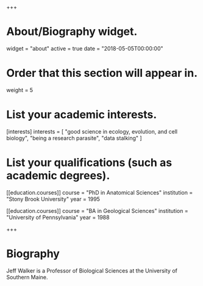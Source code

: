 +++
# About/Biography widget.
widget = "about"
active = true
date = "2018-05-05T00:00:00"

# Order that this section will appear in.
weight = 5

# List your academic interests.
[interests]
  interests = [
    "good science in ecology, evolution, and cell biology",
    "being a research parasite",
    "data stalking"
  ]

# List your qualifications (such as academic degrees).
[[education.courses]]
  course = "PhD in Anatomical Sciences"
  institution = "Stony Brook University"
  year = 1995

[[education.courses]]
  course = "BA in Geological Sciences"
  institution = "University of Pennsylvania"
  year = 1988
 
+++

# Biography

Jeff Walker is a Professor of Biological Sciences at the University of Southern Maine.